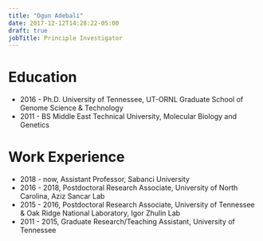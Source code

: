 ```yaml
---
title: "Ogun Adebali"
date: 2017-12-12T14:28:22-05:00
draft: true
jobTitle: Principle Investigator
---
```


# Education

* 2016 - Ph.D. University of Tennessee, UT-ORNL Graduate School of Genome Science & Technology
* 2011 - BS Middle East Technical University, Molecular Biology and Genetics

# Work Experience

* 2018 - now, Assistant Professor, Sabanci University
* 2016 - 2018, Postdoctoral Research Associate, University of North Carolina, Aziz Sancar Lab
* 2015 - 2016, Postdoctoral Research Associate, University of Tennessee & Oak Ridge National Laboratory, Igor Zhulin Lab
* 2011 - 2015, Graduate Research/Teaching Assistant, University of Tennessee